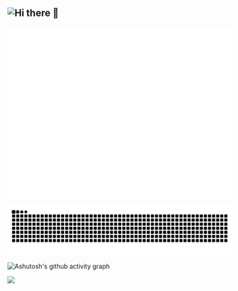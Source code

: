 ## ![Hi there 👋](https://readme-typing-svg.demolab.com/?lines=👋+Hi+there+我是+WillemCode;🔭热衷于开源与新技术的爱好者;🤔偶尔折腾一些有趣的小工具在仓库中分享;✨希望与更多志同道合的开发者一起学习)

<!--
**WillemCode/WillemCode** is a ✨ _special_ ✨ repository because its `README.md` (this file) appears on your GitHub profile.

Here are some ideas to get you started:

- 🔭 I’m currently working on ...
- 🌱 I’m currently learning ...
- 👯 I’m looking to collaborate on ...
- 🤔 I’m looking for help with ...
- 💬 Ask me about ...
- 📫 How to reach me: ...
- 😄 Pronouns: ...
- ⚡ Fun fact: ...
-->

![Metrics](/github-metrics.svg)

<picture>
  <source media="(prefers-color-scheme: dark)" srcset="https://raw.githubusercontent.com/WillemCode/WillemCode/output/github-contribution-grid-snake-dark.svg">
  <source media="(prefers-color-scheme: light)" srcset="https://raw.githubusercontent.com/WillemCode/WillemCode/output/github-contribution-grid-snake.svg">
  <img alt="github contribution grid snake animation" src="https://raw.githubusercontent.com/WillemCode/WillemCode/output/github-contribution-grid-snake.svg">
</picture>


![Ashutosh's github activity graph](https://github-readme-activity-graph.vercel.app/graph?username=WillemCode&theme=github)

<!-- profile-3d-contrib 3D 贡献图-->
<picture>
  <source media="(prefers-color-scheme: dark)" srcset="/profile-3d-contrib/profile-night-rainbow.svg" />
  <source media="(prefers-color-scheme: light)" srcset="/profile-3d-contrib/profile-gitblock.svg" />
  <img src="/profile-night-rainbow.svg" />
</picture>
